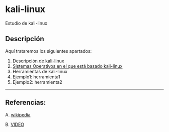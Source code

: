 # kali-linux
Estudio de kali-linux
## Descripción
Aquí trataremos los siguientes apartados:
1. [Descripción de kali-linux](https://github.com/estebancr1993/kali-linux/blob/master/descripcion.md)
2. [Sistemas Operativos en el que está basado kali-linux](https://github.com/estebancr1993/kali-linux/blob/master/SistemasOperativos.md)
3. Herramientas de kali-linux
4. Ejemplo1: herramienta1
5. Ejemplo2: herramienta2

----------------------------------------

## Referencias:
A. [wikipedia](https://es.wikipedia.org/wiki/Kali_Linux)

B. [VIDEO](https://www.youtube.com/watch?v=25UH8KlNkOE&feature=youtu.be)
